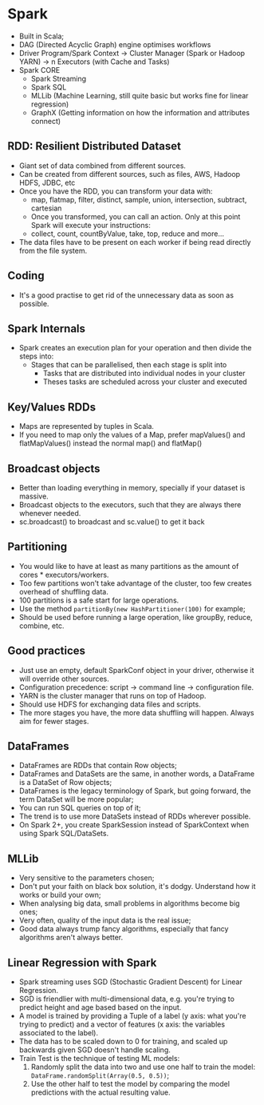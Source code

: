 # Spark
- Built in Scala;
- DAG (Directed Acyclic Graph) engine optimises workflows
- Driver Program/Spark Context -> Cluster Manager (Spark or Hadoop YARN) -> n Executors (with Cache and Tasks)
- Spark CORE
	- Spark Streaming
	- Spark SQL
	- MLLib (Machine Learning, still quite basic but works fine for linear regression)
	- GraphX (Getting information on how the information and attributes connect)

## RDD: Resilient Distributed Dataset
- Giant set of data combined from different sources.
- Can be created from different sources, such as files, AWS, Hadoop HDFS, JDBC, etc
- Once you have the RDD, you can transform your data with:
	- map, flatmap, filter, distinct, sample, union, intersection, subtract, cartesian
	- Once you transformed, you can call an action. Only at this point Spark will execute your instructions:
 	- collect, count, countByValue, take, top, reduce and more...
- The data files have to be present on each worker if being read directly from the file system.

## Coding
- It's a good practise to get rid of the unnecessary data as soon as possible.
 
## Spark Internals
- Spark creates an execution plan for your operation and then divide the steps into:
	- Stages that can be parallelised, then each stage is split into
		- Tasks that are distributed into individual nodes in your cluster
		- Theses tasks are scheduled across your cluster and executed
		
## Key/Values RDDs
- Maps are represented by tuples in Scala.
- If you need to map only the values of a Map, prefer mapValues() and flatMapValues() instead the normal map() and flatMap()

## Broadcast objects
- Better than loading everything in memory, specially if your dataset is massive.
- Broadcast objects to the executors, such that they are always there whenever needed.
- sc.broadcast() to broadcast and sc.value() to get it back

## Partitioning
- You would like to have at least as many partitions as the amount of cores * executors/workers.
- Too few partitions won't take advantage of the cluster, too few creates overhead of shuffling data.
- 100 partitions is a safe start for large operations.
- Use the method `partitionBy(new HashPartitioner(100)` for example;
- Should be used before running a large operation, like groupBy, reduce, combine, etc.

## Good practices
- Just use an empty, default SparkConf object in your driver, otherwise it will override other sources.
- Configuration precedence: script -> command line -> configuration file.
- YARN is the cluster manager that runs on top of Hadoop.
- Should use HDFS for exchanging data files and scripts.
- The more stages you have, the more data shuffling will happen. Always aim for fewer stages.

## DataFrames
- DataFrames are RDDs that contain Row objects;
- DataFrames and DataSets are the same, in another words, a DataFrame is a DataSet of Row objects;
- DataFrames is the legacy terminology of Spark, but going forward, the term DataSet will be more popular;
- You can run SQL queries on top of it;
- The trend is to use more DataSets instead of RDDs wherever possible.
- On Spark 2+, you create SparkSession instead of SparkContext when using Spark SQL/DataSets.

## MLLib
- Very sensitive to the parameters chosen;
- Don't put your faith on black box solution, it's dodgy. Understand how it works or build your own;
- When analysing big data, small problems in algorithms become big ones;
- Very often, quality of the input data is the real issue;
- Good data always trump fancy algorithms, especially that fancy algorithms aren't always better.

## Linear Regression with Spark
- Spark streaming uses SGD (Stochastic Gradient Descent) for Linear Regression.
- SGD is friendlier with multi-dimensional data, e.g. you're trying to predict height and age based based on the input.
- A model is trained by providing a Tuple of a label (y axis: what you're trying to predict) and a vector of features (x axis: the variables associated to the label).
- The data has to be scaled down to 0 for training, and scaled up backwards given SGD doesn't handle scaling.
- Train Test is the technique of testing ML models:
    1. Randomly split the data into two and use one half to train the model: `DataFrame.randomSplit(Array(0.5, 0.5))`;
    2. Use the other half to test the model by comparing the model predictions with the actual resulting value.
